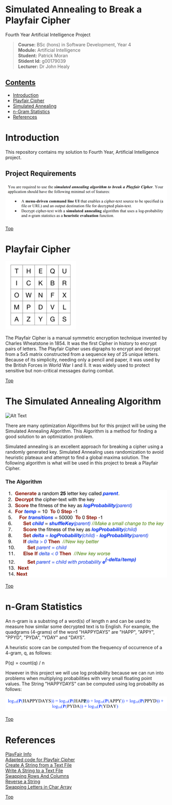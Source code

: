 # Simulated Annealing to Break a Playfair Cipher
Fourth Year Artificial Intelligence Project

><b>Course:</b> BSc (hons) in Software Development, Year 4       
><b>Module:</b> Artificial Intelligence  
><b>Student:</b> Patrick Moran    
><b>Stident Id:</b> g00179039    
><b>Lecturer:</b> Dr John Healy    

## [Contents](#contents)
* [Introduction](#intro)
* [Playfair Cipher](#play)
* [Simulated Annealing](#sa)
* [n-Gram Statistics](#ngram)
* [References](#references)

# Introduction<a name = "intro"></a>
This repository contains my solution to Fourth Year, Artificial Intelligence project.
## Project Requirements
<img src="images/req.png">

[Top](#contents) 

# Playfair Cipher<a name = "play"></a>
<img src="images/playfair.png">

The Playfair Cipher is a manual symmetric encryption technique invented by Charles Wheatstone in 1854. It was the first Cipher in history to encrypt pairs of letters. The Playfair Cipher uses digraphs to encrypt and decrypt from a 5x5 matrix constructed from a sequence key of 25 unique letters. Because of its simplicity, needing only a pencil and paper, it was used by the British Forces in World War I and II. It was widely used to protect sensitive but non-critical messages during combat. 

[Top](#contents) 

# The Simulated Annealing Algorithm<a name="sa"></a>

![Alt Text](https://upload.wikimedia.org/wikipedia/commons/d/d5/Hill_Climbing_with_Simulated_Annealing.gif)

There are many optimization Algorithms but for this project will be using the Simulated Annealing Algorithm. This Algorithm is a method for finding a good solution to an optimization problem. 

Simulated annealing is an excellent approach for breaking a cipher using a randomly
generated key. Simulated Annealing uses randomization to avoid heuristic plateaux and attempt to find a global maxima solution. The following algorithm is what will be used in this project to break a Playfair Cipher.

### The Algorithm
<img src="images/simulated.png">

[Top](#contents) 

# n-Gram Statistics<a name="ngram"></a>
An n-gram is a substring of a word(s) of length n and can be used to
measure how similar some decrypted text is to English.  For example, the quadgrams (4-grams) of the word "HAPPYDAYS" are "HAPP", "APPY", "PPYD", "PYDA", "YDAY" and "DAYS". 

A heuristic score can be computed from the frequency of
occurrence of a 4-gram, q, as follows:  

P(q) = count(q) / n

However in this project we will use log probability because we can run into problems when multiplying probabilities with very small floating point values. The String "HAPPYDAYS" can be computed using log probabilty as follows: 

<img src="images/log_prob.png">

[Top](#contents) 

# References<a name = "references"></a>
[PlayFair Info](https://en.wikipedia.org/wiki/Playfair_cipher)   
[Adapted code for Playfair Cipher](http://rosettacode.org/wiki/Playfair_cipher#Java)    
[Create A String from a Text File](https://stackoverflow.com/q/326390)  
[Write A String to a Text File](https://stackoverflow.com/a/10390351)  
[Swapping Rows And Columns](https://stackoverflow.com/a/47020355)  
[Reverse a String](https://www.tutorialspoint.com/java/lang/stringbuilder_reverse.html)    
[Swapping Letters in Char Array](https://www.geeksforgeeks.org/swapping-characters-string-java/)    


[Top](#contents) 
